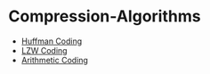 # Compression-Algorithms

- [Huffman Coding](https://github.com/Ahmedelsa3eed/Compression-Algorithms/blob/main/Huffman/README.md)
- [LZW Coding](https://github.com/Ahmedelsa3eed/Compression-Algorithms/blob/main/LZW_coding/README.md)
- [Arithmetic Coding](https://github.com/Ahmedelsa3eed/Compression-Algorithms/blob/main/Arithmetic/Readme.md)
